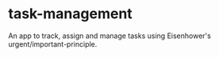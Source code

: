 # task-management
An app to track, assign and manage tasks using Eisenhower's urgent/important-principle.
